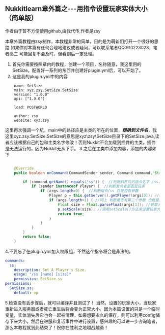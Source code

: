 ## Nukkitlearn章外篇之---用指令设置玩家实体大小（简单版）

作者由于暂不方便使用github,由我代传,作者是zsy

本章外篇教程由zsy制作，本教程非常的简单，目的是为萌新们打开一个很好的思路
如果你对本篇有任何合理地建议或者疑问，可以联系笔者QQ:910223023，笔者高三 可能回复不会及时，但看到后一定处理。
1. 首先你需要按照章内的教程，创建一个项目，名称随意，我这里用的SetSize。配置好一系列的东西并创建好plugin.yml后，可以开始了。
2. 这是我的plugin.yml中的内容
```
    name: SetSize
    main: xyz.zsy.SetSize.SetSize
    version: "1.0.0"
    api: ["1.0.0"]
    
    load: POSTWORLD
    
    author: zsy
    website: xyz.zsy
```

   这里再次强调一个坑，main中的路径应是主类的所在的位置，***精确到文件名***，我这里xyz.zsy.SetSize.SetSize的意思是xyz\zsy\SetSize目录下的SetSize.java,读者应该根据自己的包和主类名字修改！否则Nukkit不会加载到插件的主类，插件是无法运行的，因为Nukkit无从下手。
3.之后在主类中添加内容，添加的内容如下

```java

    @Override
    public boolean onCommand(CommandSender sender, Command command, String label, String[] args) {

        if (command.getName().equals("ss")) {  //判断斜杠后的指令名字 /ss，用法/ss 玩家名字 大小
            if (sender instanceof Player) {  //判断发令者是否是玩家
                if (args.length>0) {  //判断指令/ss 后是否有参数
                    Player p = this.getServer().getPlayer(args[0]); //获取/ss 后的第一个参数，应该是String类
                    if (args.length>1) { //同上 判断是否有第二个参数 也就是是否有 大小 这个参数，应该是个数字
                        Float size = Float.parseFloat(args[1]); //获取大小，并将它转化为Float型，因为Nukkit中设置实体大小的方法，参数要求是Float
                        p.setScale(size); //调用setScale()方法来设置玩家大小
                        return true;
                    }
                }
            }
        }
        return false;
    }

```

4.不要忘了在plugin.yml加入权限组，不然这个指令将会是非法的。
```yaml
commands:
  ss:
    description: Set A Player's Size.
    usage: "/ss [name] [size]"
    permission: SetSize.ss
permissions:
  SetSize.ss:
    default: op
```
5.检查没有丢步骤后，就可以编译并且测试了！ 当然，设置的玩家大小，当玩家重新进入服务器或者死亡重生后将会变为正常大小，因为本篇设置的只是一个临时变量，实体消失后它也会一起被清理，如果想要永久的保存，则可以利用config储存下来大小，然后在进服和复活事件中进行设置，感兴趣的可以进一步咨询笔者，那么本教程就到此结束了！祝你在胜利之地越战越勇！
